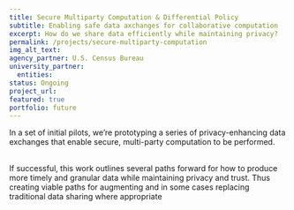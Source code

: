 ```yaml
---
title: Secure Multiparty Computation & Differential Policy
subtitle: Enabling safe data axchanges for collaborative computation
excerpt: How do we share data efficiently while maintaining privacy?
permalink: /projects/secure-multiparty-computation
img_alt_text: 
agency_partner: U.S. Census Bureau
university_partner:
  entities:
status: Ongoing
project_url: 
featured: true
portfolio: future
---
```

<p>
In a set of initial pilots, we’re prototyping a series of privacy-enhancing data exchanges that enable secure, multi-party computation to be performed. 
<br>
<br>

If successful, this work outlines several paths forward for how to produce more timely and granular data while maintaining privacy and trust. Thus creating viable paths for augmenting and in some cases replacing traditional data sharing where appropriate

</p>
